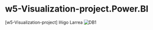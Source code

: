 # w5-Visualization-project.Power.BI
[w5-Visualization-project] Iñigo Larrea
![DB1](https://user-images.githubusercontent.com/114177420/203502009-3f5080da-0273-4be9-9d76-a27f589b2535.JPG)

